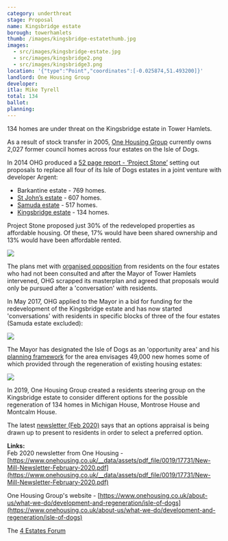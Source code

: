 ```yaml
---
category: underthreat
stage: Proposal
name: Kingsbridge estate
borough: towerhamlets 
thumb: /images/kingsbridge-estatethumb.jpg
images:
  - src/images/kingsbridge-estate.jpg
  - src/images/kingsbridge2.png
  - src/images/kingsbridge3.png
location: '{"type":"Point","coordinates":[-0.025874,51.493200]}'
landlord: One Housing Group
developer:
itla: Mike Tyrell
total: 134
ballot:
planning:
---
```

134 homes are under threat on the Kingsbridge estate in Tower Hamlets.

As a result of stock transfer in 2005, [One Housing Group](https://onehousing.co.uk) currently owns 2,027 former council homes across four estates on the Isle of Dogs.

In 2014 OHG produced a [52 page report - ‘Project Stone’](/images/ProjectStone.pdf) setting out proposals to replace all four of its Isle of Dogs estates in a joint venture with developer Argent:  

 * Barkantine estate - 769 homes.
 * [St John’s estate](/estates/towerhamlets/stjohns/) - 607 homes.
 * [Samuda estate](/estates/towerhamlets/samuda/) - 517 homes.
 * [Kingsbridge estate](/estates/towerhamlets/kingsbridge/) - 134 homes.

Project Stone proposed just 30% of the redeveloped properties as affordable housing. Of these, 17% would have been shared ownership and 13% would have been affordable rented. 

<img src="/images/pstone.png" class="img-fluid rounded img-thumbnail">

The plans met with [organised opposition](http://www.4estatesforum.org.uk) from residents on the four estates who had not been consulted and after the Mayor of Tower Hamlets intervened, OHG scrapped its masterplan and agreed that proposals would only be pursued after a 'conversation' with residents.

In May 2017, OHG applied to the Mayor in a bid for funding for the redevelopment of the Kingsbridge estate and has now started 'conversations' with residents in specific blocks of three of the four estates (Samuda estate excluded): 

<img src="/images/ohgconversations.png" class="img-fluid rounder img-thumbnail">

The Mayor has designated the Isle of Dogs as an 'opportunity area' and his [planning framework](https://airdrive-secure.s3-eu-west-1.amazonaws.com/london/dataset/isle-of-dogs-and-south-poplar-opportunity-area-planning-framework/2019-10-18T14%3A33%3A23/Appendix%20A%20Isle%20of%20Dogs%20and%20South%20Poplar%20OAPF.pdf?X-Amz-Algorithm=AWS4-HMAC-SHA256&X-Amz-Credential=AKIAJJDIMAIVZJDICKHA%2F20200603%2Feu-west-1%2Fs3%2Faws4_request&X-Amz-Date=20200603T161828Z&X-Amz-Expires=300&X-Amz-Signature=e9f1e1b74bfcd4ea3f185de6fa62ea24ad89c7701eee317bad9d78024ba5474f&X-Amz-SignedHeaders=host) for the area envisages 49,000 new homes some of which provided through the regeneration of existing housing estates:

<img src="/images/isleofdogsoapf.png" class="img-fluid rounded img-thumbnail">

In 2019, One Housing Group created a residents steering group on the Kingsbridge estate to consider different options for the possible regeneration of 134 homes in Michigan House, Montrose House and Montcalm House.

The latest [newsletter (Feb 2020)](https://www.onehousing.co.uk/__data/assets/pdf_file/0019/17731/New-Mill-Newsletter-February-2020.pdf) says that an options appraisal is being drawn up to present to residents in order to select a preferred option.

__Links:__  
Feb 2020 newsletter from One Housing - [https://www.onehousing.co.uk/__data/assets/pdf_file/0019/17731/New-Mill-Newsletter-February-2020.pdf](https://www.onehousing.co.uk/__data/assets/pdf_file/0019/17731/New-Mill-Newsletter-February-2020.pdf)

One Housing Group's website - [https://www.onehousing.co.uk/about-us/what-we-do/development-and-regeneration/isle-of-dogs](https://www.onehousing.co.uk/about-us/what-we-do/development-and-regeneration/isle-of-dogs)

The [4 Estates Forum](http://4estatesforum.org.uk)
